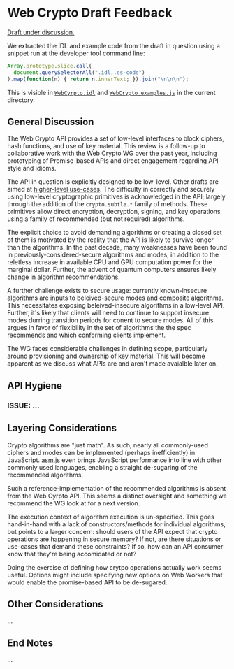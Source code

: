 # Web Crypto Draft Feedback

[Draft under discussion.](https://dvcs.w3.org/hg/webcrypto-api/file/dffe14c6052a/spec/Overview.html)

We extracted the IDL and example code from the draft in question using a snippet run at the developer tool command line:

```js
Array.prototype.slice.call(
  document.querySelectorAll(".idl,.es-code")
).map(function(n) { return n.innerText; }).join("\n\n\n");
```

This is visible in [`WebCyrpto.idl`](WebCrypto.idl) and [`WebCrypto_examples.js`](WebCrypto_examples.js) in the current directory.

## General Discussion

The Web Crypto API provides a set of low-level interfaces to block ciphers, hash functions, and use of key material. This review is a follow-up to collaborative work with the Web Crypto WG over the past year, including prototyping of Promise-based APIs and direct engagement regarding API style and idioms.

The API in question is explicitly designed to be low-level. Other drafts are aimed at [higher-level use-cases](https://dvcs.w3.org/hg/webcrypto-highlevel/raw-file/tip/Overview.html). The difficulty in correctly and securely using low-level cryptographic primitives is acknowledged in the API; largely through the addition of the `crypto.subtle.*` family of methods. These primitives allow direct encryption, decryption, signing, and key operations using a family of recommended (but not required) algorithms.

The explicit choice to avoid demanding algorithms or creating a closed set of them is motivated by the reality that the API is likely to survive longer than the algorithms. In the past decade, many weaknesses have been found in previously-considered-secure algorithms and modes, in addition to the reletless increase in available CPU and GPU computation power for the marginal dollar. Further, the advent of quantum computers ensures likely change in algorithm recommendations.

A further challenge exists to secure usage: currently known-insecure algorithms are inputs to beleived-secure modes and composite algorithms. This necessitates exposing beleived-insecure algorithms in a low-level API. Further, it's likely that clients will need to continue to support insecure modes durring transition periods for conent to secure modes. All of this argues in favor of flexibility in the set of algorithms the the spec recommends and which conforming clients implement.

The WG faces considerable challenges in defining scope, particularly around provisioning and ownership of key material. This will become apparent as we discuss what APIs are and aren't made avaialble later on.

## API Hygiene

### ISSUE: ...

## Layering Considerations

Crypto algorithms are "just math". As such, nearly all commonly-used ciphers and modes can be implemented (perhaps inefficiently) in JavaScript. [asm.js](http://asmjs.org/spec/latest/) even brings JavaScript performance into line with other commonly used languages, enabling a straight de-sugaring of the recommended algorithms.

Such a reference-implementation of the recommended algorithms is absent from the Web Cyrpto API. This seems a distinct oversight and something we recommend the WG look at for a next version.

The execution context of algorithm execution is un-specified. This goes hand-in-hand with a lack of constructors/methods for individual algorithms, but points to a larger concern: should users of the API expect that crypto operations are happening in secure memory? If not, are there situations or use-cases that demand these constraints? If so, how can an API consumer know that they're being accomidated or not?

Doing the exercise of defining how crytpo operations actually work seems useful. Options might include specifying new options on Web Workers that would enable the promise-based API to be de-sugared.


## Other Considerations

...

## End Notes

...
